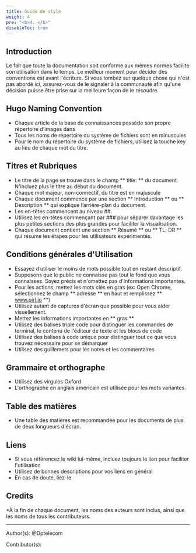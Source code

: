 ```yaml
---
title: Guide de style
weight: 4
pre: "<b>4. </b>"
disableToc: true
---
```


## Introduction

Le fait que toute la documentation soit conforme aux mêmes normes facilite son utilisation dans le temps. Le meilleur moment pour décider des conventions est avant l'écriture. Si vous tombez sur quelque chose qui n'est pas abordé ici, assurez-vous de le signaler à la communauté afin qu'une décision puisse être prise sur la meilleure façon de le résoudre.

## Hugo Naming Convention

* Chaque article de la base de connaissances possède son propre répertoire d'images dans
* Tous les noms de répertoire du système de fichiers sont en minuscules
* Pour le nom du répertoire du système de fichiers, utilisez la touche key au lieu de chaque mot du titre.

## Titres et  Rubriques

* Le titre de la page se trouve dans le champ ** title: ** du document. N'incluez plus le titre au début du document.
* Chaque mot majeur, non-connectif, du titre est en majuscule
* Chaque document commence par une section ** Introduction ** ou ** Description ** qui explique l’arrière-plan du document.
* Les en-têtes commencent au niveau ##.
* Utilisez les en-têtes commençant par ### pour séparer davantage les plus petites sections des plus grandes pour faciliter la visualisation.
* Chaque document contient une section ** Résumé ** ou ** TL; DR ** qui résume les étapes pour les utilisateurs expérimentés.

## Conditions générales d'Utilisation

* Essayez d’utiliser le moins de mots possible tout en restant descriptif.
* Supposons que le public ne connaisse pas tout le fond que vous connaissez. Soyez précis et n'omettez pas d'informations importantes.
* Pour les actions, mettez les mots clés en gras (ex: Open Chrome, sélectionnez le champ ** adresse ** en haut et remplissez ** www.pirl.io **)
* Utilisez autant de captures d'écran que possible pour vous aider visuellement.
* Mettez les informations importantes en ** gras **
* Utilisez des balises triple code pour distinguer les commandes de terminal, le contenu de l'éditeur de texte et les blocs de code
* Utilisez des balises à code unique pour distinguer tout ce que vous trouvez nécessaire pour se démarquer
* Utilisez des guillemets pour les notes et les commentaires

## Grammaire et orthographe

* Utilisez des virgules Oxford
* L'orthographe en anglais américain est utilisée pour les mots variantes.

## Table des matières

* Une table des matières est recommandée pour les documents de plus de deux longueurs d'écran.

## Liens

* Si vous référencez le wiki lui-même, incluez toujours le lien pour faciliter l'utilisation
* Utilisez de bonnes descriptions pour vos liens en général
* En cas de doute, liez-le

## Credits

*À la fin de chaque document, les noms des auteurs sont inclus, ainsi que les noms de tous les contributeurs.




---
Author(s):
@Dptelecom


Contributor(s):

